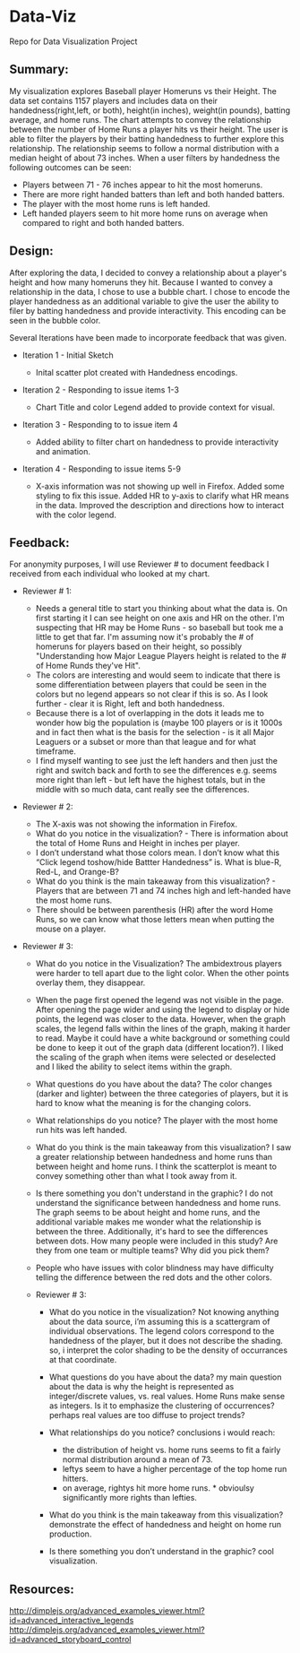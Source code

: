 # Data-Viz
Repo for Data Visualization Project

## Summary:
My visualization explores Baseball player Homeruns vs their Height. The data set contains 1157 players and includes data on their
handedness(right,left, or both), height(in inches), weight(in pounds), batting average, and home runs. The chart attempts to convey the relationship between the number of Home Runs a player hits vs their height. The user is 
able to filter the players by their batting handedness to further explore this relationship. The relationship seems to follow a normal distribution with a median height of about 73 inches. 
When a user filters by handedness the following outcomes can be seen:

* Players between 71 - 76 inches appear to hit the most homeruns.
* There are more right handed batters than left and both handed batters.
* The player with the most home runs is left handed.
* Left handed players seem to hit more home runs on average when compared to right and both handed batters.




## Design:
After exploring the data, I decided to convey a relationship about a player's height and how many homeruns they hit. Because I wanted to
convey a relationship in the data, I chose to use a bubble chart. I chose to encode the player handedness as an additional variable to give the user the ability to filer by batting handedness and provide interactivity.
This encoding can be seen in the bubble color. 

Several Iterations have been made to incorporate feedback that was given. 

* Iteration 1 - Initial Sketch
    * Inital scatter plot created with Handedness encodings. 
  
* Iteration 2 - Responding to issue items 1-3
  * Chart Title and color Legend added to provide context for visual.
 
* Iteration 3 - Responding to to issue item 4
  * Added ability to filter chart on handedness to provide interactivity and animation. 
 
* Iteration 4 - Responding to issue items 5-9
  * X-axis information was not showing up well in Firefox. Added some styling to fix this issue. Added HR to y-axis to clarify what HR means in the data. 
    Improved the description and directions how to interact with the color legend. 
  


## Feedback:
  For anonymity purposes, I will use Reviewer # to document feedback I received from each individual who looked at my chart.  
  
  * Reviewer # 1:
	* Needs a general title to start you thinking about what the data is. On first starting it I can see height on one axis and HR on the other. 
	  I'm suspecting that HR may be Home Runs - so baseball but took me a little to get that far. 
	  I'm assuming now it's probably the # of homeruns for players based on their height, so possibly "Understanding how Major League Players height is related to the # of Home Runds they've Hit". 
	* The colors are interesting and would seem to indicate that there is some differentiation between players that could be seen in the colors but no legend appears so not clear if this is so. 
	  As I look further - clear it is Right, left and both handedness.
	* Because there is a lot of overlapping in the dots it leads me to wonder how big the population is (maybe 100 players or is it 1000s and in fact then what is the basis for the selection - 
	  is it all Major Leaguers or a subset or more than that league and for what timeframe.
	* I find myself wanting to see just the left handers and then just the right and switch back and forth to see the differences e.g. seems more right than left - but left have the highest totals, 
	  but in the middle with so much data, cant really see the differences.
  
  * Reviewer # 2:
	* The X-axis was not showing the information in Firefox.
	* What do you notice in the visualization? - There is information about the total of Home Runs and Height in inches per player.
	* I don’t understand what those colors mean. I don’t know what this “Click legend toshow/hide Battter Handedness” is. What is blue-R, Red-L, and Orange-B?
	* What do you think is the main takeaway from this visualization? - Players that are between 71 and 74 inches high and left-handed have the most home runs.
	* There should be between parenthesis (HR) after the word Home Runs, so we can know what those letters mean when putting the mouse on a player.
	
  * Reviewer # 3:
	* What do you notice in the Visualization?
	  The ambidextrous players were harder to tell apart due to the light color. When the other points overlay them, they disappear.

	* When the page first opened the legend was not visible in the page. After opening the page wider and using the legend to display or hide points, the legend was closer to the data. 
	  However, when the graph scales, the legend falls within the lines of the graph, making it harder to read. 
	  Maybe it could have a white background or something could be done to keep it out of the graph data (different location?).
	  I liked the scaling of the graph when items were selected or deselected and I liked the ability to select items within the graph.

	* What questions do you have about the data?
	  The color changes (darker and lighter) between the three categories of players, but it is hard to know what the meaning is for the changing colors.

	* What relationships do you notice?
	  The player with the most home run hits was left handed.

	* What do you think is the main takeaway from this visualization?
	  I saw a greater relationship between handedness and home runs than between height and home runs. I think the scatterplot is meant to convey something other than what I took away from it.

	* Is there something you don't understand in the graphic?
	  I do not understand the significance between handedness and home runs. The graph seems to be about height and home runs, and the additional variable makes me wonder what the relationship is between the three.
	  Additionally, it's hard to see the differences between dots. How many people were included in this study? Are they from one team or multiple teams? Why did you pick them?

	* People who have issues with color blindness may have difficulty telling the difference between the red dots and the other colors.
	
	* Reviewer # 3:
		* What do you notice in the visualization?
		  Not knowing anything about the data source, i’m assuming this is a scattergram of individual observations. 
		  The legend colors correspond to the handedness of the player, but it does not describe the shading. so, i interpret the color shading to be the density of occurrances at that coordinate.

		* What questions do you have about the data?
	      my main question about the data is why the height is represented as integer/discrete values, vs. real values. 
		  Home Runs make sense as integers. Is it to emphasize the clustering of occurrences? perhaps real values are too diffuse to project trends?

		* What relationships do you notice?
		  conclusions i would reach:
			* the distribution of height vs. home runs seems to fit a fairly normal distribution around a mean of 73.
			* leftys seem to have a higher percentage of the top home run hitters.
			* on average, rightys hit more home runs.				* obvioulsy significantly more rights than lefties.

		* What do you think is the main takeaway from this visualization?
		  demonstrate the effect of handedness and height on home run production.

		* Is there something you don’t understand in the graphic?
	      cool visualization.
	
	

## Resources:
http://dimplejs.org/advanced_examples_viewer.html?id=advanced_interactive_legends
http://dimplejs.org/advanced_examples_viewer.html?id=advanced_storyboard_control
